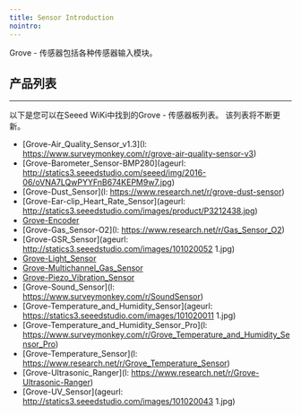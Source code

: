 ```yaml
---
title: Sensor Introduction
nointro:
---
```

Grove - 传感器包括各种传感器输入模块。

## 产品列表
---

以下是您可以在Seeed WiKi中找到的Grove - 传感器板列表。 该列表将不断更新。

* [Grove-Air_Quality_Sensor_v1.3](l: https://www.surveymonkey.com/r/grove-air-quality-sensor-v3)
* [Grove-Barometer_Sensor-BMP280](ageurl: http://statics3.seeedstudio.com/seeed/img/2016-06/oVNA7LQwPYYFnB674KEPM9w7.jpg)
* [Grove-Dust_Sensor](l: https://www.research.net/r/grove-dust-sensor)
* [Grove-Ear-clip_Heart_Rate_Sensor](ageurl: http://statics3.seeedstudio.com/images/product/P3212438.jpg)
* [Grove-Encoder](http://seeed.wiki/Grove-Encoder)
* [Grove-Gas_Sensor-O2](l: https://www.research.net/r/Gas_Sensor_O2)
* [Grove-GSR_Sensor](ageurl: http://statics3.seeedstudio.com/images/101020052 1.jpg)
* [Grove-Light_Sensor](020173)
* [Grove-Multichannel_Gas_Sensor](http://seeed.wiki/Grove-Multichannel_Gas_Sensor)
* [Grove-Piezo_Vibration_Sensor](http://seeed.wiki/Grove-Piezo_Vibration_Sensor)
* [Grove-Sound_Sensor](l: https://www.surveymonkey.com/r/SoundSensor)
* [Grove-Temperature_and_Humidity_Sensor](ageurl: https://statics3.seeedstudio.com/images/101020011 1.jpg)
* [Grove-Temperature_and_Humidity_Sensor_Pro](l: https://www.surveymonkey.com/r/Grove_Temperature_and_Humidity_Sensor_Pro)
* [Grove-Temperature_Sensor](l: https://www.research.net/r/Grove_Temperature_Sensor)
* [Grove-Ultrasonic_Ranger](l: https://www.research.net/r/Grove-Ultrasonic-Ranger)
* [Grove-UV_Sensor](ageurl: http://statics3.seeedstudio.com/images/101020043 1.jpg)